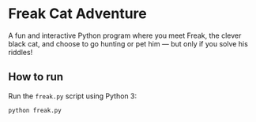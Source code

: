 # Freak Cat Adventure

A fun and interactive Python program where you meet Freak, the clever black cat, and choose to go hunting or pet him — but only if you solve his riddles!

## How to run

Run the `freak.py` script using Python 3:

```bash
python freak.py
